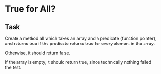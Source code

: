 # True for All?

## Task
Create a method all which takes an array and a predicate (function pointer), and returns true if the predicate returns true for every element in the array. 

Otherwise, it should return false. 

If the array is empty, it should return true, since technically nothing failed the test.



